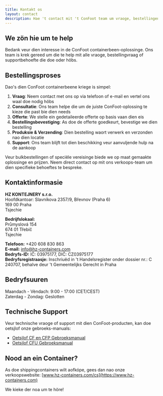 ```yaml
---
title: Kontakt os
layout: contact
description: Hae 't contact mit 't ConFoot team um vraoge, bestellingen en support.
---
```


## We zön hie um te help

Bedank veur dien interesse in de ConFoot containerbeen-oplossinge. Ons team is krek gereed um die te help mit alle vraoge, bestellingvraag of supportbehoefte die doe oder höbs.

## Bestellingsproses

Dao's dien ConFoot containerbeene kriege is simpel:

1. **Vraag**: Neem contact met ons op via telefoon of e-mail en vertel ons waal doe nodig höbs
2. **Consultatie**: Ons team helpe die um de juiste ConFoot-oplossing te kieze die past bie dien needs
3. **Offerte**: We stelle ein gedetaileerde offerte op basis vaan dien eis
4. **Bestellingsbevestiging**: As doe de offerte goedkeurt, bevestige we dien bestelling
5. **Produksie & Verzending**: Dien bestelling waort verwerk en verzonden nao dien locatie
6. **Support**: Ons team blijft tot dien beschikking veur aanvuljende hulp na de aankoop

Veur bulkbestellingen of speciële vereisinge biede we op maat gemaakte oplossinge en prijzen. Neem direct contact op mit ons verkoops-team um dien specifieke behoeftes te bespreke.

## Kontaktinformasie

**HZ KONTEJNERY s.r.o.**  
Hoofdkantoar: Slavníkova 2357/9, Břevnov (Praha 6)  
169 00 Praha  
Tsjechie

**Bedrijfslokaal:**  
Průmyslová 154  
674 01 Třebíč  
Tsjechie

**Telefoon:** +420 608 830 863  
**E-mail:** [info@hz-containers.com](mailto:info@hz-containers.com)  
**Bedryfs-ID:** IČ: 03975177, DIČ: CZ03975177  
**Bedryfsregistraasje:** Inschriuëd in 't Handelsregister onder dossier nr.: C 240707, behalve deur 't Gemeentelijks Gerecht in Praha

## Bedryfsuuren

Maandach - Vèndach: 9:00 - 17:00 (CET/CEST)  
Zaterdag - Zondag: Geslotten

## Technische Support

Veur technische vraoge of support mit dien ConFoot-producten, kan doe oetsjlof onze gebroeks-manuals:
- [Oetsjlof CF en CFP Gebroeksmanual](/wp-content/uploads/2021/07/confoot_navod-k-pouziti_CZ.pdf)
- [Oetsjlof CFU Gebroeksmanual](/wp-content/uploads/2022/02/confoot_CFU_navod-k-pouziti_CZ.pdf)

## Nood an ein Container?

As doe shippingcontainers wilt aofkópe, gees dan nao onze verkoopswebsite:
[www.hz-containers.com/cs](https://www.hz-containers.com)

We kieke der noa um te höre!